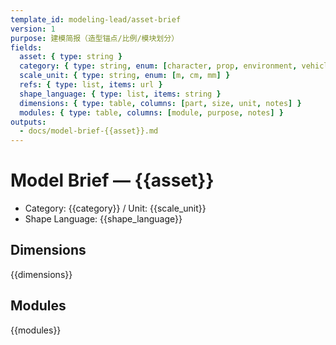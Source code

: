 ```yaml
---
template_id: modeling-lead/asset-brief
version: 1
purpose: 建模简报（造型锚点/比例/模块划分）
fields:
  asset: { type: string }
  category: { type: string, enum: [character, prop, environment, vehicle] }
  scale_unit: { type: string, enum: [m, cm, mm] }
  refs: { type: list, items: url }
  shape_language: { type: list, items: string }
  dimensions: { type: table, columns: [part, size, unit, notes] }
  modules: { type: table, columns: [module, purpose, notes] }
outputs:
  - docs/model-brief-{{asset}}.md
---
```


# Model Brief — {{asset}}

- Category: {{category}} / Unit: {{scale_unit}}
- Shape Language: {{shape_language}}

## Dimensions

{{dimensions}}

## Modules

{{modules}}
